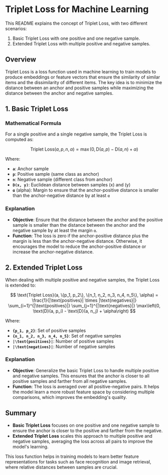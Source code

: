# Triplet Loss for Machine Learning

This README explains the concept of Triplet Loss, with two different scenarios: 
1. Basic Triplet Loss with one positive and one negative sample.
2. Extended Triplet Loss with multiple positive and negative samples.

## Overview

Triplet Loss is a loss function used in machine learning to train models to produce embeddings or feature vectors that ensure the similarity of similar items and the dissimilarity of different items. The key idea is to minimize the distance between an anchor and positive samples while maximizing the distance between the anchor and negative samples.

## 1. Basic Triplet Loss

### Mathematical Formula

For a single positive and a single negative sample, the Triplet Loss is computed as:

$$
\text{Triplet Loss}(a, p, n, \alpha) = \max\left(0, \text{D}(a, p) - \text{D}(a, n) + \alpha\right)
$$

Where:
- **`a`**: Anchor sample
- **`p`**: Positive sample (same class as anchor)
- **`n`**: Negative sample (different class from anchor)
- **`D(x, y)`**: Euclidean distance between samples \(x\) and \(y\)
- **`α`** (alpha): Margin to ensure that the anchor-positive distance is smaller than the anchor-negative distance by at least `α`

### Explanation

- **Objective**: Ensure that the distance between the anchor and the positive sample is smaller than the distance between the anchor and the negative sample by at least the margin `α`.
- **Function**: The loss is zero if the anchor-positive distance plus the margin is less than the anchor-negative distance. Otherwise, it encourages the model to reduce the anchor-positive distance or increase the anchor-negative distance.

## 2. Extended Triplet Loss

When dealing with multiple positive and negative samples, the Triplet Loss is extended to:

$$
\text{Triplet Loss}(a, \{p_1, p_2\}, \{n_1, n_2, n_3, n_4, n_5\}, \alpha) = \frac{1}{|\text{positives}| \times |\text{negatives}|} \sum_{i=1}^{|\text{positives}|} \sum_{j=1}^{|\text{negatives}|} \max\left(0, \text{D}(a, p_i) - \text{D}(a, n_j) + \alpha\right)
$$

Where:
- **`{p_1, p_2}`**: Set of positive samples
- **`{n_1, n_2, n_3, n_4, n_5}`**: Set of negative samples
- **`|\text{positives}|`**: Number of positive samples
- **`|\text{negatives}|`**: Number of negative samples

### Explanation

- **Objective**: Generalize the basic Triplet Loss to handle multiple positive and negative samples. This ensures that the anchor is closer to all positive samples and farther from all negative samples.
- **Function**: The loss is averaged over all positive-negative pairs. It helps the model learn a more robust feature space by considering multiple comparisons, which improves the embedding's quality.

## Summary

- **Basic Triplet Loss** focuses on one positive and one negative sample to ensure the anchor is closer to the positive and farther from the negative.
- **Extended Triplet Loss** scales this approach to multiple positive and negative samples, averaging the loss across all pairs to improve the model's learning.

This loss function helps in training models to learn better feature representations for tasks such as face recognition and image retrieval, where relative distances between samples are crucial.
